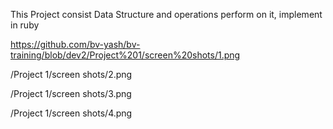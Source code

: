 This Project consist Data Structure and operations perform on it, implement in ruby

https://github.com/bv-yash/bv-training/blob/dev2/Project%201/screen%20shots/1.png

/Project 1/screen shots/2.png

/Project 1/screen shots/3.png

/Project 1/screen shots/4.png
